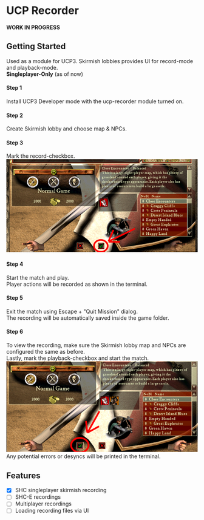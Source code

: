 # UCP Recorder 

**WORK IN PROGRESS**

## Getting Started
Used as a module for UCP3. Skirmish lobbies provides UI for record-mode and playback-mode.  
**Singleplayer-Only** (as of now)

#### Step 1
Install UCP3 Developer mode with the ucp-recorder module turned on.

#### Step 2
Create Skirmish lobby and choose map & NPCs.

#### Step 3
Mark the record-checkbox.
![record-checkbox](/img/step3.png)

#### Step 4
Start the match and play.  
Player actions will be recorded as shown in the terminal.

#### Step 5
Exit the match using Escape + "Quit Mission" dialog.  
The recording will be automatically saved inside the game folder.

#### Step 6
To view the recording, make sure the Skirmish lobby map and NPCs are configured the same as before.  
Lastly, mark the playback-checkbox and start the match.
![playback-checkbox](/img/step6.png)
Any potential errors or desyncs will be printed in the terminal.

## Features

- [x] SHC singleplayer skirmish recording 
- [ ] SHC-E recordings
- [ ] Multiplayer recordings
- [ ] Loading recording files via UI 